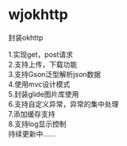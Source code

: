 # wjokhttp
封装okhttp   
  
1.实现get，post请求  
2.支持上传，下载功能   
3.支持Gson泛型解析json数据   
4.使用mvc设计模式   
5.封装glide图片库使用   
6.支持自定义异常，异常的集中处理   
7.添加缓存支持  
8.支持log显示控制  
持续更新中......      
